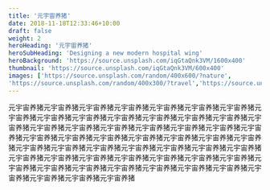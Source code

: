 ```yaml
---
title: '元宇宙养猪'
date: 2018-11-18T12:33:46+10:00
draft: false
weight: 2
heroHeading: '元宇宙养猪'
heroSubHeading: 'Designing a new modern hospital wing'
heroBackground: 'https://source.unsplash.com/iqGtaQnk3VM/1600x400'
thumbnail: 'https://source.unsplash.com/iqGtaQnk3VM/600x400'
images: ['https://source.unsplash.com/random/400x600/?nature', 
'https://source.unsplash.com/random/400x300/?travel','https://source.unsplash.com/random/400x300/?architecture','https://source.unsplash.com/random/400x600/?buildings','https://source.unsplash.com/random/400x300/?city','https://source.unsplash.com/random/400x600/?business']
---
```


元宇宙养猪元宇宙养猪元宇宙养猪元宇宙养猪元宇宙养猪元宇宙养猪元宇宙养猪元宇宙养猪元宇宙养猪元宇宙养猪元宇宙养猪元宇宙养猪元宇宙养猪元宇宙养猪元宇宙养猪元宇宙养猪元宇宙养猪元宇宙养猪元宇宙养猪元宇宙养猪元宇宙养猪元宇宙养猪元宇宙养猪元宇宙养猪元宇宙养猪元宇宙养猪元宇宙养猪元宇宙养猪元宇宙养猪元宇宙养猪元宇宙养猪元宇宙养猪元宇宙养猪元宇宙养猪元宇宙养猪元宇宙养猪元宇宙养猪元宇宙养猪元宇宙养猪元宇宙养猪元宇宙养猪元宇宙养猪元宇宙养猪元宇宙养猪元宇宙养猪元宇宙养猪元宇宙养猪元宇宙养猪元宇宙养猪元宇宙养猪元宇宙养猪元宇宙养猪元宇宙养猪元宇宙养猪